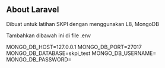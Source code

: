 ## About Laravel

Dibuat untuk latihan SKPI dengan menggunakan L8, MongoDB

Tambahkan dibawah ini di file .env

MONGO_DB_HOST=127.0.0.1
MONGO_DB_PORT=27017
MONGO_DB_DATABASE=skpi_test
MONGO_DB_USERNAME=
MONGO_DB_PASSWORD=

